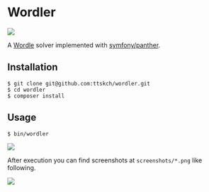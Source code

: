 # Wordler

[![](https://github.com/ttskch/wordler/actions/workflows/ci.yaml/badge.svg?branch=main)](https://github.com/ttskch/wordler/actions/workflows/ci.yaml?query=branch:main)

A [Wordle](https://www.nytimes.com/games/wordle/index.html) solver implemented with [symfony/panther](https://github.com/symfony/panther).

## Installation

```shell
$ git clone git@github.com:ttskch/wordler.git
$ cd wordler
$ composer install
```

## Usage

```shell
$ bin/wordler
```

![](https://user-images.githubusercontent.com/4360663/184162103-2e34a84f-49e0-4995-9d20-a770eebec425.gif)

After execution you can find screenshots at `screenshots/*.png` like following.

![](https://user-images.githubusercontent.com/4360663/184162239-64f2f024-b4a9-42d4-a375-243743b67173.png)
